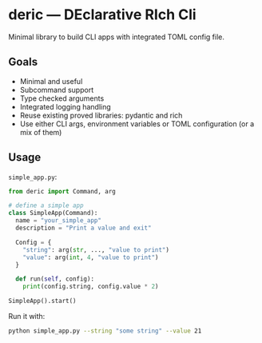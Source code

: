 # deric — DEclarative RIch Cli

Minimal library to build CLI apps with integrated TOML config file.

## Goals
- Minimal and useful
- Subcommand support
- Type checked arguments
- Integrated logging handling
- Reuse existing proved libraries: pydantic and rich
- Use either CLI args, environment variables or TOML configuration (or a mix of them)

## Usage
`simple_app.py`:
```python
from deric import Command, arg

# define a simple app
class SimpleApp(Command):
  name = "your_simple_app"
  description = "Print a value and exit"

  Config = {
    "string": arg(str, ..., "value to print")
    "value": arg(int, 4, "value to print")
  }

  def run(self, config):
    print(config.string, config.value * 2)

SimpleApp().start()
```

Run it with:
```sh
python simple_app.py --string "some string" --value 21
```
